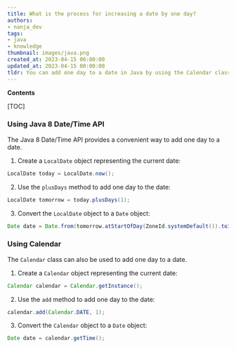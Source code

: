 ```yaml
---
title: What is the process for increasing a date by one day?
authors:
- nanja_dev
tags:
- java
- knowledge
thumbnail: images/java.png
created_at: 2023-04-15 00:00:00
updated_at: 2023-04-15 00:00:00
tldr: You can add one day to a date in Java by using the Calendar class to add one day to the current date.
---
```


**Contents**

[TOC]

### Using Java 8 Date/Time API

The Java 8 Date/Time API provides a convenient way to add one day to a date.

1. Create a `LocalDate` object representing the current date:

```java
LocalDate today = LocalDate.now();
```

2. Use the `plusDays` method to add one day to the date:

```java
LocalDate tomorrow = today.plusDays(1);
```

3. Convert the `LocalDate` object to a `Date` object:

```java
Date date = Date.from(tomorrow.atStartOfDay(ZoneId.systemDefault()).toInstant());
```

### Using Calendar

The `Calendar` class can also be used to add one day to a date.

1. Create a `Calendar` object representing the current date:

```java
Calendar calendar = Calendar.getInstance();
```

2. Use the `add` method to add one day to the date:

```java
calendar.add(Calendar.DATE, 1);
```

3. Convert the `Calendar` object to a `Date` object:

```java
Date date = calendar.getTime();
```
